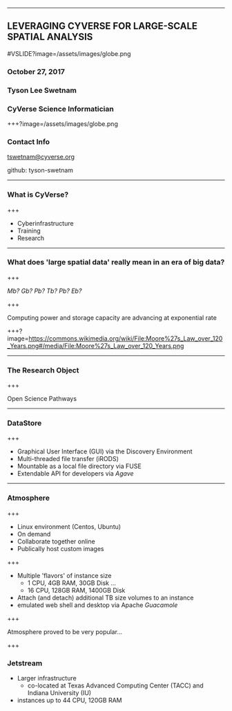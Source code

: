 <!--
Slide delimiters are given by:
horizontal: ---
vertical: +++
-->

---

## LEVERAGING CYVERSE FOR LARGE-SCALE SPATIAL ANALYSIS

#VSLIDE?image=/assets/images/globe.png

### October 27, 2017
### Tyson Lee Swetnam
### CyVerse Science Informatician

+++?image=/assets/images/globe.png

### Contact Info

tswetnam@cyverse.org

github: tyson-swetnam

---

### What is CyVerse?

+++

- Cyberinfrastructure
- Training
- Research

---

### What does 'large spatial data' really mean in an era of big data?

+++

*Mb? Gb? Pb? Tb? Pb? Eb?*

+++

Computing power and storage capacity are advancing at exponential rate

+++?image=https://commons.wikimedia.org/wiki/File:Moore%27s_Law_over_120_Years.png#/media/File:Moore%27s_Law_over_120_Years.png

---

### The Research Object

+++

Open Science Pathways

---

### DataStore

+++

- Graphical User Interface (GUI) via the Discovery Environment
- Multi-threaded file transfer (iRODS)
- Mountable as a local file directory via FUSE
- Extendable API for developers via _*Agave*_

---

### Atmosphere

+++

- Linux environment (Centos, Ubuntu)
- On demand
- Collaborate together online
- Publically host custom images

+++

- Multiple 'flavors' of instance size
  - 1 CPU, 4GB RAM, 30GB Disk
  ...
  - 16 CPU, 128GB RAM, 1400GB Disk
- Attach (and detach) additional TB size volumes to an instance   
- emulated web shell and desktop via Apache _Guacamole_  

+++

Atmosphere proved to be very popular...

+++

### Jetstream

- Larger infrastructure
  - co-located at Texas Advanced Computing Center (TACC) and Indiana University (IU)
- instances up to 44 CPU, 120GB RAM  
